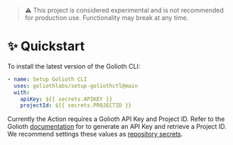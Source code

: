 > :warning: This project is considered experimental and is not recommended for production use. Functionality may break at any time.

# ✨ Quickstart

To install the latest version of the Golioth CLI:

```yaml
- name: Setup Golioth CLI
  uses: goliothlabs/setup-goliothctl@main
  with:
    apiKey: ${{ secrets.APIKEY }}
    projectId: ${{ secrets.PROJECTID }}
```

Currently the Action requires a Golioth API Key and Project ID. Refer to the Golioth [documentation](https://docs.golioth.io/) for to generate an API Key and retrieve a Project ID. We recommend settings these values as [repository secrets](https://docs.github.com/en/actions/security-guides/using-secrets-in-github-actions).